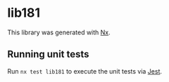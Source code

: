 # lib181

This library was generated with [Nx](https://nx.dev).

## Running unit tests

Run `nx test lib181` to execute the unit tests via [Jest](https://jestjs.io).
